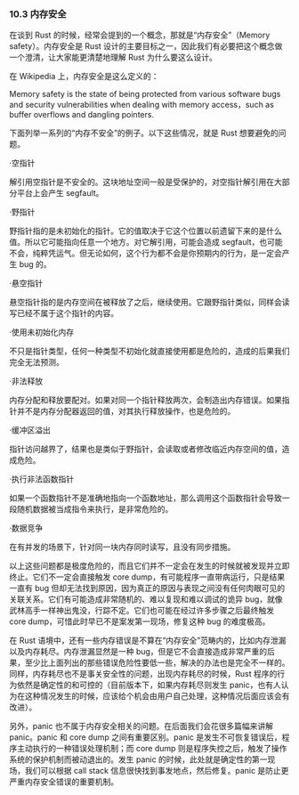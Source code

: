 ### 10.3 内存安全

在谈到 Rust 的时候，经常会提到的一个概念，那就是“内存安全”（Memory safety）。内存安全是 Rust 设计的主要目标之一，因此我们有必要把这个概念做一个澄清，让大家能更清楚地理解 Rust 为什么要这么设计。

在 Wikipedia 上，内存安全是这么定义的：

Memory safety is the state of being protected from various software bugs and security vulnerabilities when dealing with memory access，such as buffer overflows and dangling pointers.

下面列举一系列的“内存不安全”的例子。以下这些情况，就是 Rust 想要避免的问题。

·空指针

解引用空指针是不安全的。这块地址空间一般是受保护的，对空指针解引用在大部分平台上会产生 segfault。

·野指针

野指针指的是未初始化的指针。它的值取决于它这个位置以前遗留下来的是什么值。所以它可能指向任意一个地方。对它解引用，可能会造成 segfault，也可能不会，纯粹凭运气。但无论如何，这个行为都不会是你预期内的行为，是一定会产生 bug 的。

·悬空指针

悬空指针指的是内存空间在被释放了之后，继续使用。它跟野指针类似，同样会读写已经不属于这个指针的内容。

·使用未初始化内存

不只是指针类型，任何一种类型不初始化就直接使用都是危险的，造成的后果我们完全无法预测。

·非法释放

内存分配和释放要配对。如果对同一个指针释放两次，会制造出内存错误。如果指针并不是内存分配器返回的值，对其执行释放操作，也是危险的。

·缓冲区溢出

指针访问越界了，结果也是类似于野指针，会读取或者修改临近内存空间的值，造成危险。

·执行非法函数指针

如果一个函数指针不是准确地指向一个函数地址，那么调用这个函数指针会导致一段随机数据被当成指令来执行，是非常危险的。

·数据竞争

在有并发的场景下，针对同一块内存同时读写，且没有同步措施。

以上这些问题都是极度危险的，而且它们并不一定会在发生的时候就被发现并立即终止。它们不一定会直接触发 core dump，有可能程序一直带病运行，只是结果一直有 bug 但却无法找到原因，因为真正的原因与表现之间没有任何肉眼可见的关联关系。它们有可能造成非常随机的、难以复现和难以调试的诡异 bug，就像武林高手一样神出鬼没，行踪不定。它们也可能在经过许多步骤之后最终触发 core dump，可惜此时早已不是案发第一现场，修复这种 bug 的难度极高。

在 Rust 语境中，还有一些内存错误是不算在“内存安全”范畴内的，比如内存泄漏以及内存耗尽。内存泄漏显然是一种 bug，但是它不会直接造成非常严重的后果，至少比上面列出的那些错误危险性要低一些，解决的办法也是完全不一样的。同样，内存耗尽也不是事关安全性的问题，出现内存耗尽的时候，Rust 程序的行为依然是确定性的和可控的（目前版本下，如果内存耗尽则发生 panic，也有人认为在这种情况发生的时候，应该给个机会由用户自己处理，这种情况后面应该会有改进）。

另外，panic 也不属于内存安全相关的问题。在后面我们会花很多篇幅来讲解 panic。panic 和 core dump 之间有重要区别。panic 是发生不可恢复错误后，程序主动执行的一种错误处理机制；而 core dump 则是程序失控之后，触发了操作系统的保护机制而被动退出的。发生 panic 的时候，此处就是确定性的第一现场，我们可以根据 call stack 信息很快找到事发地点，然后修复。panic 是防止更严重内存安全错误的重要机制。
